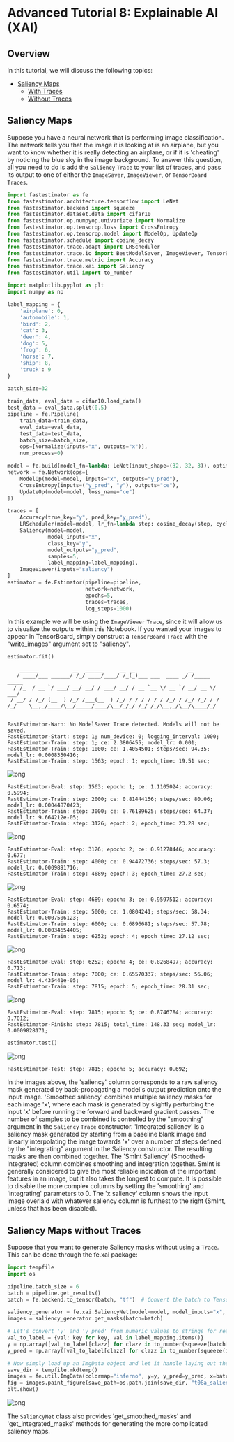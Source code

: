 # Advanced Tutorial 8: Explainable AI (XAI)

## Overview
In this tutorial, we will discuss the following topics:
* [Saliency Maps](./tutorials/advanced/t08_xai#ta08saliency)
    * [With Traces](./tutorials/advanced/t08_xai#ta08with)
    * [Without Traces](./tutorials/advanced/t08_xai#ta08without)

<a id='ta08saliency'></a>

## Saliency Maps

Suppose you have a neural network that is performing image classification. The network tells you that the image it is looking at is an airplane, but you want to know whether it is really detecting an airplane, or if it is 'cheating' by noticing the blue sky in the image background. To answer this question, all you need to do is add the `Saliency` `Trace` to your list of traces, and pass its output to one of either the `ImageSaver`, `ImageViewer`, or `TensorBoard` `Traces`.

<a id='ta08with'></a>


```python
import fastestimator as fe
from fastestimator.architecture.tensorflow import LeNet
from fastestimator.backend import squeeze
from fastestimator.dataset.data import cifar10
from fastestimator.op.numpyop.univariate import Normalize
from fastestimator.op.tensorop.loss import CrossEntropy
from fastestimator.op.tensorop.model import ModelOp, UpdateOp
from fastestimator.schedule import cosine_decay
from fastestimator.trace.adapt import LRScheduler
from fastestimator.trace.io import BestModelSaver, ImageViewer, TensorBoard
from fastestimator.trace.metric import Accuracy
from fastestimator.trace.xai import Saliency
from fastestimator.util import to_number

import matplotlib.pyplot as plt
import numpy as np

label_mapping = {
    'airplane': 0,
    'automobile': 1,
    'bird': 2,
    'cat': 3,
    'deer': 4,
    'dog': 5,
    'frog': 6,
    'horse': 7,
    'ship': 8,
    'truck': 9
}

batch_size=32

train_data, eval_data = cifar10.load_data()
test_data = eval_data.split(0.5)
pipeline = fe.Pipeline(
    train_data=train_data,
    eval_data=eval_data,
    test_data=test_data,
    batch_size=batch_size,
    ops=[Normalize(inputs="x", outputs="x")],
    num_process=0)

model = fe.build(model_fn=lambda: LeNet(input_shape=(32, 32, 3)), optimizer_fn="adam")
network = fe.Network(ops=[
    ModelOp(model=model, inputs="x", outputs="y_pred"),
    CrossEntropy(inputs=("y_pred", "y"), outputs="ce"),
    UpdateOp(model=model, loss_name="ce")
])

traces = [
    Accuracy(true_key="y", pred_key="y_pred"),
    LRScheduler(model=model, lr_fn=lambda step: cosine_decay(step, cycle_length=3750, init_lr=1e-3)),
    Saliency(model=model,
             model_inputs="x",
             class_key="y",
             model_outputs="y_pred",
             samples=5,
             label_mapping=label_mapping),
    ImageViewer(inputs="saliency")
]
estimator = fe.Estimator(pipeline=pipeline,
                         network=network,
                         epochs=5,
                         traces=traces,
                         log_steps=1000)
```

In this example we will be using the `ImageViewer` `Trace`, since it will allow us to visualize the outputs within this Notebook. If you wanted your images to appear in TensorBoard, simply construct a `TensorBoard` `Trace` with the "write_images" argument set to "saliency". 


```python
estimator.fit()
```

        ______           __  ______     __  _                 __            
       / ____/___ ______/ /_/ ____/____/ /_(_)___ ___  ____ _/ /_____  _____
      / /_  / __ `/ ___/ __/ __/ / ___/ __/ / __ `__ \/ __ `/ __/ __ \/ ___/
     / __/ / /_/ (__  ) /_/ /___(__  ) /_/ / / / / / / /_/ / /_/ /_/ / /    
    /_/    \__,_/____/\__/_____/____/\__/_/_/ /_/ /_/\__,_/\__/\____/_/     
                                                                            
    
    FastEstimator-Warn: No ModelSaver Trace detected. Models will not be saved.
    FastEstimator-Start: step: 1; num_device: 0; logging_interval: 1000; 
    FastEstimator-Train: step: 1; ce: 2.3806455; model_lr: 0.001; 
    FastEstimator-Train: step: 1000; ce: 1.4054501; steps/sec: 94.35; model_lr: 0.0008350416; 
    FastEstimator-Train: step: 1563; epoch: 1; epoch_time: 19.51 sec; 



![png](assets/branches/r1.0/tutorial/advanced/t08_xai_files/t08_xai_6_1.png)


    FastEstimator-Eval: step: 1563; epoch: 1; ce: 1.1105024; accuracy: 0.5994; 
    FastEstimator-Train: step: 2000; ce: 0.81444156; steps/sec: 80.06; model_lr: 0.00044870423; 
    FastEstimator-Train: step: 3000; ce: 0.76189625; steps/sec: 64.37; model_lr: 9.664212e-05; 
    FastEstimator-Train: step: 3126; epoch: 2; epoch_time: 23.28 sec; 



![png](assets/branches/r1.0/tutorial/advanced/t08_xai_files/t08_xai_6_3.png)


    FastEstimator-Eval: step: 3126; epoch: 2; ce: 0.91278446; accuracy: 0.677; 
    FastEstimator-Train: step: 4000; ce: 0.94472736; steps/sec: 57.3; model_lr: 0.0009891716; 
    FastEstimator-Train: step: 4689; epoch: 3; epoch_time: 27.2 sec; 



![png](assets/branches/r1.0/tutorial/advanced/t08_xai_files/t08_xai_6_5.png)


    FastEstimator-Eval: step: 4689; epoch: 3; ce: 0.9597512; accuracy: 0.6574; 
    FastEstimator-Train: step: 5000; ce: 1.0804241; steps/sec: 58.34; model_lr: 0.0007506123; 
    FastEstimator-Train: step: 6000; ce: 0.6896681; steps/sec: 57.78; model_lr: 0.00034654405; 
    FastEstimator-Train: step: 6252; epoch: 4; epoch_time: 27.12 sec; 



![png](assets/branches/r1.0/tutorial/advanced/t08_xai_files/t08_xai_6_7.png)


    FastEstimator-Eval: step: 6252; epoch: 4; ce: 0.8268497; accuracy: 0.713; 
    FastEstimator-Train: step: 7000; ce: 0.65570337; steps/sec: 56.06; model_lr: 4.435441e-05; 
    FastEstimator-Train: step: 7815; epoch: 5; epoch_time: 28.31 sec; 



![png](assets/branches/r1.0/tutorial/advanced/t08_xai_files/t08_xai_6_9.png)


    FastEstimator-Eval: step: 7815; epoch: 5; ce: 0.8746784; accuracy: 0.7012; 
    FastEstimator-Finish: step: 7815; total_time: 148.33 sec; model_lr: 0.0009828171; 



```python
estimator.test()
```


![png](assets/branches/r1.0/tutorial/advanced/t08_xai_files/t08_xai_7_0.png)


    FastEstimator-Test: step: 7815; epoch: 5; accuracy: 0.692; 


In the images above, the 'saliency' column corresponds to a raw saliency mask generated by back-propagating a model's output prediction onto the input image. 'Smoothed saliency' combines multiple saliency masks for each image 'x', where each mask is generated by slightly perturbing the input 'x' before running the forward and backward gradient passes. The number of samples to be combined is controlled by the "smoothing" argument in the `Saliency` `Trace` constructor. 'Integrated saliency' is a saliency mask generated by starting from a baseline blank image and linearly interpolating the image towards 'x' over a number of steps defined by the "integrating" argument in the Saliency constructor. The resulting masks are then combined together. The 'SmInt Saliency' (Smoothed-Integrated) column combines smoothing and integration together. SmInt is generally considered to give the most reliable indication of the important features in an image, but it also takes the longest to compute. It is possible to disable the more complex columns by setting the 'smoothing' and 'integrating' parameters to 0. The 'x saliency' column shows the input image overlaid with whatever saliency column is furthest to the right (SmInt, unless that has been disabled).

<a id='ta08without'></a>

## Saliency Maps without Traces

Suppose that you want to generate Saliency masks without using a `Trace`. This can be done through the fe.xai package:


```python
import tempfile
import os

pipeline.batch_size = 6
batch = pipeline.get_results()
batch = fe.backend.to_tensor(batch, "tf")  # Convert the batch to TensorFlow

saliency_generator = fe.xai.SaliencyNet(model=model, model_inputs="x", model_outputs="y_pred")
images = saliency_generator.get_masks(batch=batch)

# Let's convert 'y' and 'y_pred' from numeric values to strings for readability:
val_to_label = {val: key for key, val in label_mapping.items()}
y = np.array([val_to_label[clazz] for clazz in to_number(squeeze(batch["y"]))])
y_pred = np.array([val_to_label[clazz] for clazz in to_number(squeeze(images["y_pred"]))])

# Now simply load up an ImgData object and let it handle laying out the final result for you
save_dir = tempfile.mkdtemp()
images = fe.util.ImgData(colormap="inferno", y=y, y_pred=y_pred, x=batch["x"], saliency=images["saliency"])
fig = images.paint_figure(save_path=os.path.join(save_dir, "t08a_saliency.png")) # save_path is optional, but a useful feature to know about
plt.show()
```


![png](assets/branches/r1.0/tutorial/advanced/t08_xai_files/t08_xai_11_0.png)


The `SaliencyNet` class also provides 'get_smoothed_masks' and 'get_integrated_masks' methods for generating the more complicated saliency maps. 
